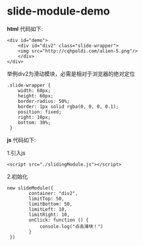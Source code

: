 # slide-module-demo
**html** 代码如下:

	<div id="demo">
	    <div id="div2" class="slide-wrapper">
		<img src="http://cqhpoldi.com/alien-5.png"/>
	    </div>
	</div>
举例div2为滑动模块，必需是相对于浏览器的绝对定位

    .slide-wrapper {
		width: 60px;
		height: 60px;
		border-radius: 50%;
		border: 1px solid rgba(0, 0, 0, 0.1);
		position: fixed;
		right: 10px;
		bottom: 30%;
     }
**js** 代码如下:

1.引入js

    <script src="./slidingModule.js"></script>
2.初始化

    new slideModule({
			container: "div2",
			limitTop: 50,
			limitBottom: 50,
			limitLeft: 10,
			limitRight: 10,
			onClick: function () {
				console.log("点击滑块！")
			}
     })
